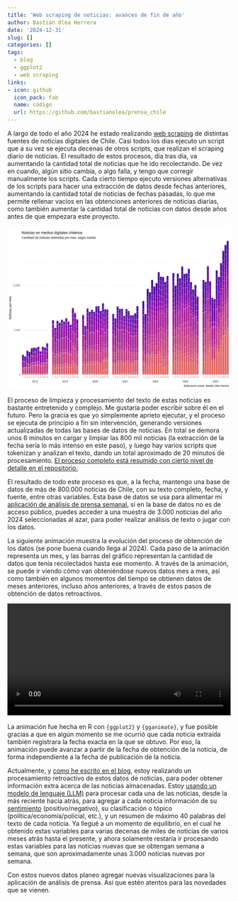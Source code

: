 ```yaml
---
title: 'Web scraping de noticias: avances de fin de año'
author: Bastián Olea Herrera
date: '2024-12-31'
slug: []
categories: []
tags:
  - blog
  - ggplot2
  - web scraping
links:
- icon: github
  icon_pack: fab
  name: código
  url: https://github.com/bastianolea/prensa_chile
---
```


A largo de todo el año 2024 he estado realizando [web scraping](https://bastianolea.rbind.io/tags/web-scraping/) de distintas fuentes de noticias digitales de Chile. Casi todos los días ejecuto un script que a su vez se ejecuta decenas de otros scripts, que realizan el scraping diario de noticias. El resultado de estos procesos, día tras día, va aumentando la cantidad total de noticias que he ido recolectando. De vez en cuando, algún sitio cambia, o algo falla, y tengo que corregir manualmente los scripts. Cada cierto tiempo ejecuto versiones alternativas de los scripts para hacer una extracción de datos desde fechas anteriores, aumentando la cantidad total de noticias de fechas pasadas, lo que me permite rellenar vacíos en las obtenciones anteriores de noticias diarias, como también aumentar la cantidad total de noticias con datos desde años antes de que empezara este proyecto.

![](datos_prensa_scraping_2024-12-31-featured.png)

El proceso de limpieza y procesamiento del texto de estas noticias es bastante entretenido y complejo. Me gustaría poder escribir sobre él en el futuro. Pero la gracia es que yo simplemente aprieto ejecutar, y el proceso se ejecuta de principio a fin sin intervención, generando versiones actualizadas de todas las bases de datos de noticias. En total se demora unos 6 minutos en cargar y limpiar las 800 mil noticias (la extracción de la fecha sería lo más intenso en este paso), y luego hay varios scripts que tokenizan y analizan el texto, dando un total aproximado de 20 minutos de procesamiento. [El proceso completo está resumido con cierto nivel de detalle en el repositorio.](https://github.com/bastianolea/prensa_chile)

El resultado de todo este proceso es que, a la fecha, mantengo una base de datos de más de 800.000 noticias de Chile, con su texto completo, fecha, y fuente, entre otras variables. Esta base de datos se usa para alimentar mi [aplicación de análisis de prensa semanal.](https://bastianolea.rbind.io/apps/prensa_chile/) si en la base de datos no es de acceso público, puedes acceder a una muestra de 3.000 noticias del año 2024 seleccionadas al azar, para poder realizar análisis de texto o jugar con los datos.

La siguiente animación muestra la evolución del proceso de obtención de los datos (se pone buena cuando llega al 2024). Cada paso de la animación representa un mes, y las barras del gráfico representan la cantidad de datos que tenía recolectados hasta ese momento. A través de la animación, se puede ir viendo cómo van obteniéndose nuevos datos mes a mes, así como también en algunos momentos del tiempo se obtienen datos de meses anteriores, incluso años anteriores, a través de estos pasos de obtención de datos retroactivos.

<video src="datos_prensa_scraping_2025-01-01.mov" width="100%" autoplay loop></video>

La animación fue hecha en R con `{ggplot2}` y `{gganimate}`, y fue posible gracias a que en algún momento se me ocurrió que cada noticia extraída también registrara la fecha exacta en la que se obtuvo. Por eso, la animación puede avanzar a partir de la fecha de obtención de la noticia, de forma independiente a la fecha de publicación de la noticia.

Actualmente, y [como he escrito en el blog](/blog/2024-12-20/), estoy realizando un procesamiento retroactivo de estos datos de noticias, para poder obtener información extra acerca de las noticias almacenadas. Estoy [usando un modelo de lenguaje (LLM)](/tags/inteligencia-artificial/) para procesar cada una de las noticias, desde la más reciente hacia atrás, para agregar a cada noticia información de su [sentimiento](/blog/analisis_sentimiento_llm/) (positivo/negativo), su clasificación o tópico (política/economía/policial, etc.), y un resumen de máximo 40 palabras del texto de cada noticia. Ya llegué a un momento de equilibrio, en el cual he obtenido estas variables para varias decenas de miles de noticias de varios meses atrás hasta el presente, y ahora solamente restaría ir procesando estas variables para las noticias nuevas que se obtengan semana a semana, que son aproximadamente unas 3.000 noticias nuevas por semana.

Con estos nuevos datos planeo agregar nuevas visualizaciones para la aplicación de análisis de prensa. Así que estén atentos para las novedades que se vienen.